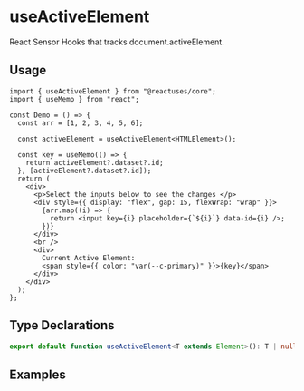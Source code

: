 # useActiveElement

React Sensor Hooks that tracks document.activeElement.

## Usage

```tsx
import { useActiveElement } from "@reactuses/core";
import { useMemo } from "react";

const Demo = () => {
  const arr = [1, 2, 3, 4, 5, 6];

  const activeElement = useActiveElement<HTMLElement>();

  const key = useMemo(() => {
    return activeElement?.dataset?.id;
  }, [activeElement?.dataset?.id]);
  return (
    <div>
      <p>Select the inputs below to see the changes </p>
      <div style={{ display: "flex", gap: 15, flexWrap: "wrap" }}>
        {arr.map((i) => {
          return <input key={i} placeholder={`${i}`} data-id={i} />;
        })}
      </div>
      <br />
      <div>
        Current Active Element:
        <span style={{ color: "var(--c-primary)" }}>{key}</span>
      </div>
    </div>
  );
};
```

## Type Declarations

```ts
export default function useActiveElement<T extends Element>(): T | null
```

## Examples
